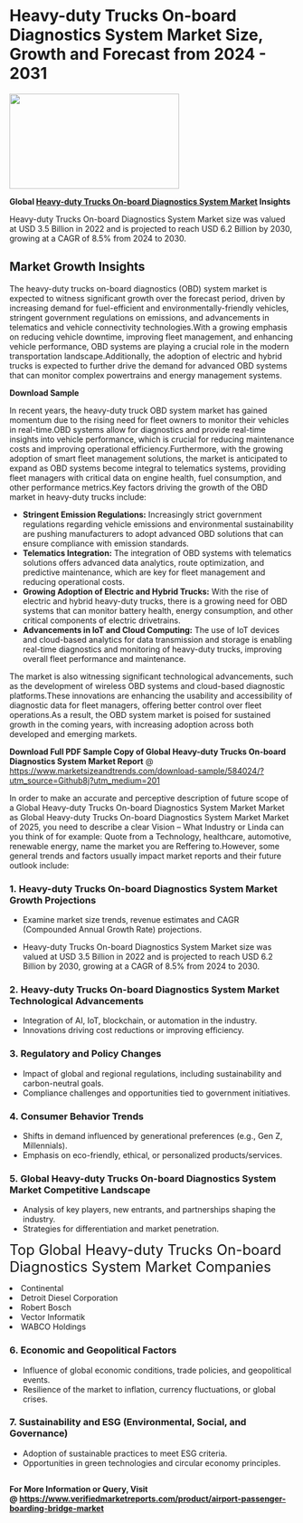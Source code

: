 <H1>Heavy-duty Trucks On-board Diagnostics System Market Size, Growth and Forecast from 2024 - 2031</H1><img class="aligncenter size-medium wp-image-584254" src="https://thirdeyenews.in/wp-content/uploads/2024/09/Global-Market-Research-300x168.jpeg" alt="" width="300" height="168" /><p><strong>Global&nbsp;<a href="https://www.marketsizeandtrends.com/download-sample/584024/?utm_source=Github8j?utm_medium=201">Heavy-duty Trucks On-board Diagnostics System Market</a> Insights</strong></p><p>Heavy-duty Trucks On-board Diagnostics System Market size was valued at USD 3.5 Billion in 2022 and is projected to reach USD 6.2 Billion by 2030, growing at a CAGR of 8.5% from 2024 to 2030.</p><p><h2>Market Growth Insights</h2> <p>The heavy-duty trucks on-board diagnostics (OBD) system market is expected to witness significant growth over the forecast period, driven by increasing demand for fuel-efficient and environmentally-friendly vehicles, stringent government regulations on emissions, and advancements in telematics and vehicle connectivity technologies.With a growing emphasis on reducing vehicle downtime, improving fleet management, and enhancing vehicle performance, OBD systems are playing a crucial role in the modern transportation landscape.Additionally, the adoption of electric and hybrid trucks is expected to further drive the demand for advanced OBD systems that can monitor complex powertrains and energy management systems.</p> <p><strong>Download Sample</strong></p> <p>In recent years, the heavy-duty truck OBD system market has gained momentum due to the rising need for fleet owners to monitor their vehicles in real-time.OBD systems allow for diagnostics and provide real-time insights into vehicle performance, which is crucial for reducing maintenance costs and improving operational efficiency.Furthermore, with the growing adoption of smart fleet management solutions, the market is anticipated to expand as OBD systems become integral to telematics systems, providing fleet managers with critical data on engine health, fuel consumption, and other performance metrics.Key factors driving the growth of the OBD market in heavy-duty trucks include:</p> <ul> <li><strong>Stringent Emission Regulations:</strong> Increasingly strict government regulations regarding vehicle emissions and environmental sustainability are pushing manufacturers to adopt advanced OBD solutions that can ensure compliance with emission standards.</li> <li><strong>Telematics Integration:</strong> The integration of OBD systems with telematics solutions offers advanced data analytics, route optimization, and predictive maintenance, which are key for fleet management and reducing operational costs.</li> <li><strong>Growing Adoption of Electric and Hybrid Trucks:</strong> With the rise of electric and hybrid heavy-duty trucks, there is a growing need for OBD systems that can monitor battery health, energy consumption, and other critical components of electric drivetrains.</li> <li><strong>Advancements in IoT and Cloud Computing:</strong> The use of IoT devices and cloud-based analytics for data transmission and storage is enabling real-time diagnostics and monitoring of heavy-duty trucks, improving overall fleet performance and maintenance.</li> </ul> <p>The market is also witnessing significant technological advancements, such as the development of wireless OBD systems and cloud-based diagnostic platforms.These innovations are enhancing the usability and accessibility of diagnostic data for fleet managers, offering better control over fleet operations.As a result, the OBD system market is poised for sustained growth in the coming years, with increasing adoption across both developed and emerging markets.</p> <p><span class=""><strong>Download Full PDF Sample Copy of Global Heavy-duty Trucks On-board Diagnostics System Market Report</strong> @ <a href="https://www.marketsizeandtrends.com/download-sample/584024/?utm_source=Github8j?utm_medium=201" target="_blank">https://www.marketsizeandtrends.com/download-sample/584024/?utm_source=Github8j?utm_medium=201</a></span></p><p>In order to make an accurate and perceptive description of future scope of a Global&nbsp;Heavy-duty Trucks On-board Diagnostics System Market Market as Global&nbsp;Heavy-duty Trucks On-board Diagnostics System Market Market of 2025, you need to describe a clear Vision &ndash; What Industry or Linda can you think of for example: Quote from a Technology, healthcare, automotive, renewable energy, name the market you are Reffering to.However, some general trends and factors usually impact market reports and their future outlook include:</p><h3>1.&nbsp;<strong>Heavy-duty Trucks On-board Diagnostics System Market Growth Projections</strong></h3><ul><li>Examine market size trends, revenue estimates and CAGR (Compounded Annual Growth Rate) projections.</li><li><p>Heavy-duty Trucks On-board Diagnostics System Market size was valued at USD 3.5 Billion in 2022 and is projected to reach USD 6.2 Billion by 2030, growing at a CAGR of 8.5% from 2024 to 2030.</p></li></ul><h3>2.&nbsp;<strong>Heavy-duty Trucks On-board Diagnostics System Market Technological Advancements</strong></h3><ul><li>Integration of AI, IoT, blockchain, or automation in the industry.</li><li>Innovations driving cost reductions or improving efficiency.</li></ul><h3>3.&nbsp;<strong>Regulatory and Policy Changes</strong></h3><ul><li>Impact of global and regional regulations, including sustainability and carbon-neutral goals.</li><li>Compliance challenges and opportunities tied to government initiatives.</li></ul><h3>4.&nbsp;<strong>Consumer Behavior Trends</strong></h3><ul><li>Shifts in demand influenced by generational preferences (e.g., Gen Z, Millennials).</li><li>Emphasis on eco-friendly, ethical, or personalized products/services.</li></ul><h3>5.&nbsp;<strong>Global Heavy-duty Trucks On-board Diagnostics System Market Competitive Landscape</strong></h3><ul><li>Analysis of key players, new entrants, and partnerships shaping the industry.</li><li>Strategies for differentiation and market penetration.</li></ul><p data-pm-slice="1 1 []"><span style="color: inherit; font-family: inherit; font-size: 25px;">Top Global Heavy-duty Trucks On-board Diagnostics System Market Companies</span></p><div class="" data-test-id=""><p><li>Continental</li><li> Detroit Diesel Corporation</li><li> Robert Bosch</li><li> Vector Informatik</li><li> WABCO Holdings</li></p></div><h3>6.&nbsp;<strong>Economic and Geopolitical Factors</strong></h3><ul><li>Influence of global economic conditions, trade policies, and geopolitical events.</li><li>Resilience of the market to inflation, currency fluctuations, or global crises.</li></ul><h3>7.&nbsp;<strong>Sustainability and ESG (Environmental, Social, and Governance)</strong></h3><ul><li>Adoption of sustainable practices to meet ESG criteria.</li><li>Opportunities in green technologies and circular economy principles.</li></ul><h2><strong style="font-size: 14px;">For More Information or Query, Visit @&nbsp;</strong><a style="background-color: #ffffff; font-size: 14px;" href="https://www.marketsizeandtrends.com/report/heavy-duty-trucks-on-board-diagnostics-system-market/" target="_blank">https://www.verifiedmarketreports.com/product/airport-passenger-boarding-bridge-market</a></h2>
